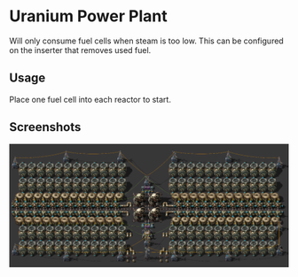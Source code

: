 # Uranium Power Plant

Will only consume fuel cells when steam is too low. This can be configured on the inserter that removes used fuel.

## Usage

Place one fuel cell into each reactor to start.

## Screenshots

![img.png](img.png)